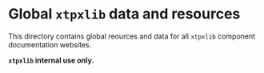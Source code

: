 # Global `xtpxlib` data and resources

This directory contains global reources and data for all `xtpxlib` component documentation websites. 

**`xtpxlib` internal use only.**
